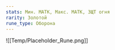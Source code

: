 ```yaml
---
stats: Мин. МАТК, Макс. МАТК, ЗЩТ огня
rarity: Золотой
rune_type: Оборона
---
```

![[Temp/Placeholder_Rune.png]]
